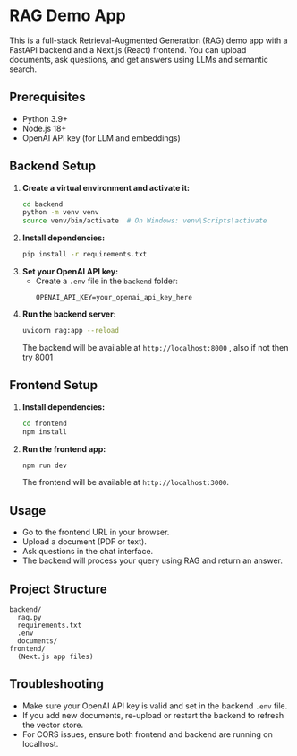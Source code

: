 # RAG Demo App

This is a full-stack Retrieval-Augmented Generation (RAG) demo app with a FastAPI backend and a Next.js (React) frontend. You can upload documents, ask questions, and get answers using LLMs and semantic search.

## Prerequisites
- Python 3.9+
- Node.js 18+
- OpenAI API key (for LLM and embeddings)

## Backend Setup
1. **Create a virtual environment and activate it:**
   ```bash
   cd backend
   python -m venv venv
   source venv/bin/activate  # On Windows: venv\Scripts\activate
   ```
2. **Install dependencies:**
   ```bash
   pip install -r requirements.txt
   ```
3. **Set your OpenAI API key:**
   - Create a `.env` file in the `backend` folder:
     ```env
     OPENAI_API_KEY=your_openai_api_key_here
     ```
4. **Run the backend server:**
   ```bash
   uvicorn rag:app --reload
   ```
   The backend will be available at `http://localhost:8000` , also if not then try 8001

## Frontend Setup
1. **Install dependencies:**
   ```bash
   cd frontend
   npm install
   ```
2. **Run the frontend app:**
   ```bash
   npm run dev
   ```
   The frontend will be available at `http://localhost:3000`.

## Usage
- Go to the frontend URL in your browser.
- Upload a document (PDF or text).
- Ask questions in the chat interface.
- The backend will process your query using RAG and return an answer.

## Project Structure
```
backend/
  rag.py
  requirements.txt
  .env
  documents/
frontend/
  (Next.js app files)
```

## Troubleshooting
- Make sure your OpenAI API key is valid and set in the backend `.env` file.
- If you add new documents, re-upload or restart the backend to refresh the vector store.
- For CORS issues, ensure both frontend and backend are running on localhost.